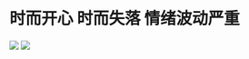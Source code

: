 # 时而开心 时而失落 情绪波动严重

<img align="center" src="https://github-readme-stats.vercel.app/api?username=SmallXY&show_icons=true&locale=cn&count_private=true&disable_animations=true&shide_title=false&icon_color=8b658b&ring_color=8b658b&theme=dark" />
<img align="center" src="https://github-readme-stats.vercel.app/api/top-langs/?username=SMaLLXY&langs_count=4" />

